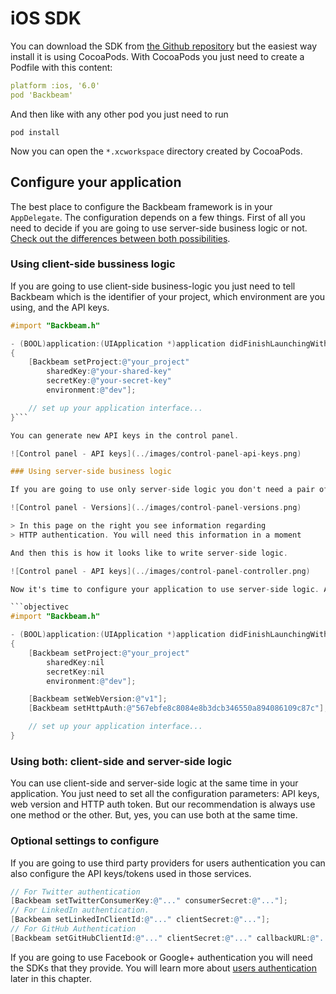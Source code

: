 # iOS SDK

You can download the SDK from [the Github repository](https://github.com/backbeam/BackbeamFramework) but the easiest way install it is using CocoaPods. With CocoaPods you just need to create a Podfile with this content:

```yaml
platform :ios, '6.0'
pod 'Backbeam'
```

And then like with any other pod you just need to run

```
pod install
```

Now you can open the `*.xcworkspace` directory created by CocoaPods.

## Configure your application

The best place to configure the Backbeam framework is in your `AppDelegate`. The configuration depends on a few things. First of all you need to decide if you are going to use server-side business logic or not. [Check out the differences between both possibilities](overview-business-logic.md).

### Using client-side bussiness logic

If you are going to use client-side business-logic you just need to tell Backbeam which is the identifier of your project, which environment are you using, and the API keys.

```objectivec
#import "Backbeam.h"

- (BOOL)application:(UIApplication *)application didFinishLaunchingWithOptions:(NSDictionary *)launchOptions
{
    [Backbeam setProject:@"your_project"
        sharedKey:@"your-shared-key"
        secretKey:@"your-secret-key"
        environment:@"dev"];

    // set up your application interface...
}```

You can generate new API keys in the control panel.

![Control panel - API keys](../images/control-panel-api-keys.png)

### Using server-side business logic

If you are going to use only server-side logic you don't need a pair of API keys. You will write the business logic inside web controllers. To start writing web controller you need to create a new web version in the control panel, and then, start creating controllers with business logic inside. This is how you create a new web version:

![Control panel - Versions](../images/control-panel-versions.png)

> In this page on the right you see information regarding
> HTTP authentication. You will need this information in a moment

And then this is how it looks like to write server-side logic.

![Control panel - API keys](../images/control-panel-controller.png)

Now it's time to configure your application to use server-side logic. All you need to configure is your project identifier, the environment that you are going to use (`dev` or `pro`), leave the API keys to `nil`, and set the web version and HTTP authentication token. You will find this token in the *versions* screen in your control panel, on the right.

```objectivec
#import "Backbeam.h"

- (BOOL)application:(UIApplication *)application didFinishLaunchingWithOptions:(NSDictionary *)launchOptions
{
    [Backbeam setProject:@"your_project"
        sharedKey:nil
        secretKey:nil
        environment:@"dev"];

    [Backbeam setWebVersion:@"v1"];
    [Backbeam setHttpAuth:@"567ebfe8c8084e8b3dcb346550a894086109c87c"];

    // set up your application interface...
}
```

### Using both: client-side and server-side logic

You can use client-side and server-side logic at the same time in your application. You just need to set all the configuration parameters: API keys, web version and HTTP auth token. But our recommendation is always use one method or the other. But, yes, you can use both at the same time.

### Optional settings to configure

If you are going to use third party providers for users authentication you can also configure the API keys/tokens used in those services.

```objectivec
// For Twitter authentication
[Backbeam setTwitterConsumerKey:@"..." consumerSecret:@"..."];
// For LinkedIn authentication.
[Backbeam setLinkedInClientId:@"..." clientSecret:@"..."];
// For GitHub Authentication
[Backbeam setGitHubClientId:@"..." clientSecret:@"..." callbackURL:@"..."];
```

If you are going to use Facebook or Google+ authentication you will need the SDKs that they provide. You will learn more about [users authentication](ios-authentication.md) later in this chapter.


